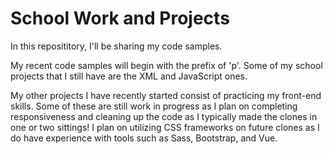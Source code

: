 # School Work and Projects
In this reposititory, I'll be sharing my code samples.

My recent code samples will begin with the prefix of 'p'. Some of my school projects that I still have are the XML and JavaScript ones.

My other projects I have recently started consist of practicing my front-end skills. Some of these are still work in progress as I plan on completing responsiveness and cleaning up the code as I typically made the clones in one or two sittings! I plan on utilizing CSS frameworks on future clones as I do have experience with tools such as Sass, Bootstrap, and Vue.
